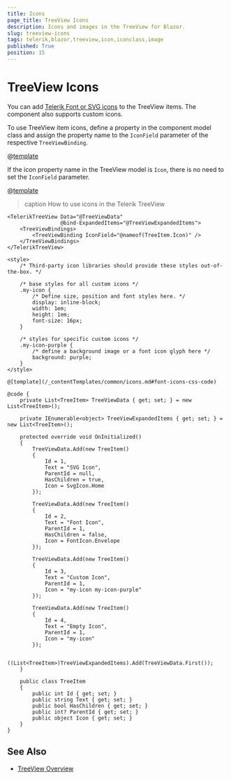 ```yaml
---
title: Icons
page_title: TreeView Icons
description: Icons and images in the TreeView for Blazor.
slug: treeview-icons
tags: telerik,blazor,treeview,icon,iconclass,image
published: True
position: 15
---
```


# TreeView Icons

You can add [Telerik Font or SVG icons](slug:common-features-icons) to the TreeView items. The component also supports custom icons.

To use TreeView item icons, define a property in the component model class and assign the property name to the `IconField` parameter of the respective `TreeViewBinding`.

@[template](/_contentTemplates/common/icons.md#icon-property-supported-types)

If the icon property name in the TreeView model is `Icon`, there is no need to set the `IconField` parameter.

@[template](/_contentTemplates/common/icons.md#font-icons-css-note)

>caption How to use icons in the Telerik TreeView

````RAZOR
<TelerikTreeView Data="@TreeViewData"
                 @bind-ExpandedItems="@TreeViewExpandedItems">
    <TreeViewBindings>
        <TreeViewBinding IconField="@nameof(TreeItem.Icon)" />
    </TreeViewBindings>
</TelerikTreeView>

<style>
    /* Third-party icon libraries should provide these styles out-of-the-box. */

    /* base styles for all custom icons */
    .my-icon {
        /* Define size, position and font styles here. */
        display: inline-block;
        width: 1em;
        height: 1em;
        font-size: 16px;
    }

    /* styles for specific custom icons */
    .my-icon-purple {
        /* define a background image or a font icon glyph here */
        background: purple;
    }
</style>

@[template](/_contentTemplates/common/icons.md#font-icons-css-code)

@code {
    private List<TreeItem> TreeViewData { get; set; } = new List<TreeItem>();

    private IEnumerable<object> TreeViewExpandedItems { get; set; } = new List<TreeItem>();

    protected override void OnInitialized()
    {
        TreeViewData.Add(new TreeItem()
        {
            Id = 1,
            Text = "SVG Icon",
            ParentId = null,
            HasChildren = true,
            Icon = SvgIcon.Home
        });

        TreeViewData.Add(new TreeItem()
        {
            Id = 2,
            Text = "Font Icon",
            ParentId = 1,
            HasChildren = false,
            Icon = FontIcon.Envelope
        });

        TreeViewData.Add(new TreeItem()
        {
            Id = 3,
            Text = "Custom Icon",
            ParentId = 1,
            Icon = "my-icon my-icon-purple"
        });

        TreeViewData.Add(new TreeItem()
        {
            Id = 4,
            Text = "Empty Icon",
            ParentId = 1,
            Icon = "my-icon"
        });

        ((List<TreeItem>)TreeViewExpandedItems).Add(TreeViewData.First());
    }

    public class TreeItem
    {
        public int Id { get; set; }
        public string Text { get; set; }
        public bool HasChildren { get; set; }
        public int? ParentId { get; set; }
        public object Icon { get; set; }
    }
}
````

## See Also

* [TreeView Overview](slug:treeview-overview)
